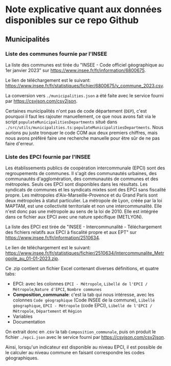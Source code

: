 # Note explicative quant aux données disponibles sur ce repo Github

## Municipalités

### Liste des communes fournie par l'INSEE

La liste des communes est tirée du "INSEE - Code officiel géographique au 1er janvier 2023" sur https://www.insee.fr/fr/information/6800675.

Le lien de téléchargement est le suivant: https://www.insee.fr/fr/statistiques/fichier/6800675/v_commune_2023.csv.

La conversion vers `./municipalities.json` a été faite avec le service fourni par https://csvjson.com/csv2json.

Certaines municipalités n'ont pas de code département (`DEP`), c'est pourquoi il faut les rajouter manuellement, ce que nous avons fait via le script `populateMunicipalitiesDepartments` situé dans `./src/utils/municipalities.ts:populateMunicipalitiesDepartments`.
Nous aurions pu juste tronquer le code COM aux deux premiers chiffres, mais nous avons préféré faire une recherche manuelle pour être sûr de ne pas faire d'erreur.

### Liste des EPCI fournie par l'INSEE

Les établissements publics de coopération intercommunale (EPCI) sont des regroupements de communes. Il s'agit des communautés urbaines, des communautés d'agglomération, des communautés de communes et des métropoles. Seuls ces EPCI sont disponibles dans les résultats. Les syndicats de communes et les syndicats mixtes sont des EPCI sans fiscalité propre. Les métropoles d'Aix-Marseille-Provence et du Grand Paris sont deux métropoles à statut particulier. La métropole de Lyon, créée par la loi MAPTAM, est une collectivité territoriale et non une intercommunalité. Elle n'est donc pas une métropole au sens de la loi de 2010. Elle est intégrée dans ce fichier aux EPCI avec une nature spécifique (METLYON).

La liste des EPCI est tirée de "INSEE - Intercommunalité - Téléchargement des fichiers relatifs aux EPCI à fiscalité propre et aux EPT" sur https://www.insee.fr/fr/information/2510634.

Le lien de téléchargement est le suivant: https://www.insee.fr/fr/statistiques/fichier/2510634/Intercommunalite_Metropole_au_01-01-2023.zip.

Ce .zip contient un fichier Excel contenant diverses définitions, et quatre tabs:
- EPCI: avec les colonnes `EPCI - Métropole`,	`Libellé de l'EPCI / Métropole`,`Nature d'EPCI`, `Nombre communes`
- **Composition_communale**: c'est la tab qui nous intéresse, avec les colonnes `Code géographique` (Code INSEE de la commune),	`Libellé géographique`,	`EPCI - Métropole` (code EPCI),	`Libellé de l'EPCI / Métropole`,	`Département` et `Région`
- Variables
- Documentation

On extrait donc en .csv la tab `Composition_communale`, puis on produit le fichier `./epci.json` avec le service fourni par https://csvjson.com/csv2json.

Ainsi, lorsqu'un indicateur est disponible au niveau EPCI, il est possible de le calculer au niveau commune en faisant correspondre les codes géographiques.